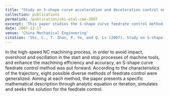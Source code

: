 ```yaml
---
title: "Study on S-shape curve acceleration and deceleration control on NC system"
collection: publications
permalink: /publication/shi-etal-cme-2007
excerpt: 'This paper studies the S-shape curve feedrate control method. It presents a specific mathematical description through analytic equation or iteration, simulates and seeks the solution for the feedrate control.'
date: 2007-12-17
venue: 'China Mechanical Engineering'
citation: 'Shi, C., T. Zhao, P. Ye, and Q. Lv (2007). Study on S-shape curve acceleration and deceleration control on NC system. <i>China Mechanical Engineering 18</i>(7), 1421-1425'
---
```


In the high-speed NC machining process, in order to avoid impact, overshoot and oscillation in the start and stop processes of machine tools, and enhance the machining efficiency and accuracy, an S-shape curve feedrate control method was put forward. According to the characteristics of the trajectory, eight possible diverse methods of feedrate control were generalized. Aiming at each method, the paper presents a specific mathematical description through analytic equation or iteration, simulates and seeks the solution for the feedrate control.
